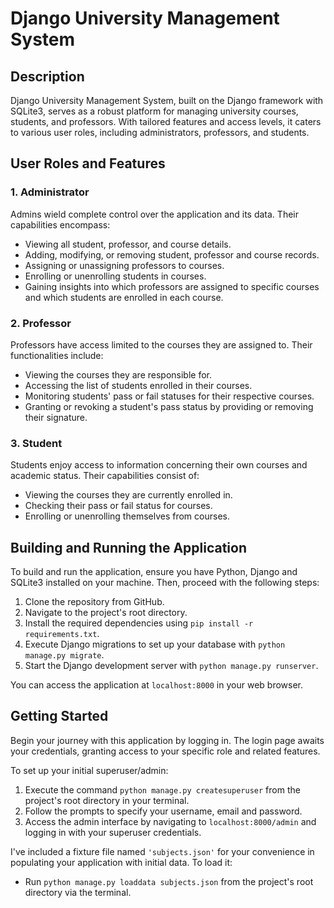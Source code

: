 # Django University Management System

## Description

Django University Management System, built on the Django framework with SQLite3, serves as a robust platform for managing university courses, students, and professors. With tailored features and access levels, it caters to various user roles, including administrators, professors, and students.

## User Roles and Features

### 1. Administrator

Admins wield complete control over the application and its data. Their capabilities encompass:

- Viewing all student, professor, and course details.
- Adding, modifying, or removing student, professor and course records.
- Assigning or unassigning professors to courses.
- Enrolling or unenrolling students in courses.
- Gaining insights into which professors are assigned to specific courses and which students are enrolled in each course.

### 2. Professor

Professors have access limited to the courses they are assigned to. Their functionalities include:

- Viewing the courses they are responsible for.
- Accessing the list of students enrolled in their courses.
- Monitoring students' pass or fail statuses for their respective courses.
- Granting or revoking a student's pass status by providing or removing their signature.

### 3. Student

Students enjoy access to information concerning their own courses and academic status. Their capabilities consist of:

- Viewing the courses they are currently enrolled in.
- Checking their pass or fail status for courses.
- Enrolling or unenrolling themselves from courses.

## Building and Running the Application

To build and run the application, ensure you have Python, Django and SQLite3 installed on your machine. Then, proceed with the following steps:

1. Clone the repository from GitHub.
2. Navigate to the project's root directory.
3. Install the required dependencies using `pip install -r requirements.txt`.
4. Execute Django migrations to set up your database with `python manage.py migrate`.
5. Start the Django development server with `python manage.py runserver`.

You can access the application at `localhost:8000` in your web browser.

## Getting Started

Begin your journey with this application by logging in. The login page awaits your credentials, granting access to your specific role and related features.

To set up your initial superuser/admin:

1. Execute the command `python manage.py createsuperuser` from the project's root directory in your terminal.
2. Follow the prompts to specify your username, email and password.
3. Access the admin interface by navigating to `localhost:8000/admin` and logging in with your superuser credentials.

I've included a fixture file named `'subjects.json'` for your convenience in populating your application with initial data. To load it:

- Run `python manage.py loaddata subjects.json` from the project's root directory via the terminal.
